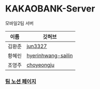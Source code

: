 # KAKAOBANK-Server
모바일2팀 서버

|이름|깃허브|
|------|-------|
|김환준|[jun3327](https://github.com/jun3327)|
|황혜린|[hyerinhwang-sailin](https://github.com/hyerinhwang-sailin)|
|조영주|[choyeongju](https://github.com/choyeongju)|

### [팀 노션 페이지](https://www.notion.so/0819d6282d8f40b1a0697aa3a196cffa)




